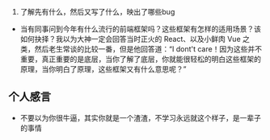 1. 了解先有什么，然后又写了什么，映出了哪些bug


- 当有同事问到今年有什么流行的前端框架吗？这些框架有怎样的适用场景？该如何抉择？我以为大神一定会回答当时正火的 React、以及小鲜肉 Vue 之类，然后老生常谈的比较一番，但是他回答道：“I dont't care！因为这些并不重要，真正重要的是底层，当你了解了底层，你就能很轻松的明白这些框架的原理，当你明白了原理，这些框架又有什么意思呢？”




个人感言
--
- 不要以为你很牛逼，其实你就是一个渣渣，不学习永远就这个样子，是一辈子的事情

